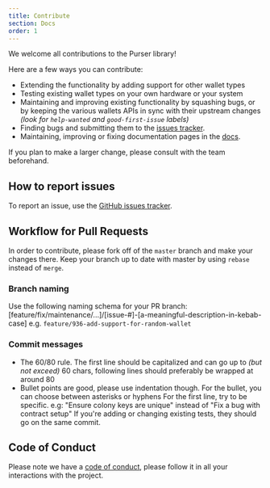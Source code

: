 ```yaml
---
title: Contribute
section: Docs
order: 1
---
```


We welcome all contributions to the Purser library!

Here are a few ways you can contribute:
- Extending the functionality by adding support for other wallet types
- Testing existing wallet types on your own hardware or your system
- Maintaining and improving existing functionality by squashing bugs, or by keeping the various wallets APIs in sync with their upstream changes _(look for `help-wanted` and `good-first-issue` labels)_
- Finding bugs and submitting them to the [issues tracker](https://github.com/JoinColony/purser/issues).
- Maintaining, improving or fixing documentation pages in the [docs](/purser/docs-overview).

If you plan to make a larger change, please consult with the team beforehand.

## How to report issues

To report an issue, use the [GitHub issues tracker](https://github.com/JoinColony/purser/issues).

## Workflow for Pull Requests

In order to contribute, please fork off of the `master` branch and make your changes there. Keep your branch up to date with master by using `rebase` instead of `merge`.

### Branch naming
Use the following naming schema for your PR branch: [feature/fix/maintenance/...]/[issue-#]-[a-meaningful-description-in-kebab-case] e.g. `feature/936-add-support-for-random-wallet`

### Commit messages
- The 60/80 rule. The first line should be capitalized and can go up to _(but not exceed)_ 60 chars, following lines should preferably be wrapped at around 80
- Bullet points are good, please use indentation though. For the bullet, you can choose between asterisks or hyphens
For the first line, try to be specific. e.g: "Ensure colony keys are unique" instead of "Fix a bug with contract setup"
If you're adding or changing existing tests, they should go on the same commit.

## Code of Conduct
Please note we have a [code of conduct](https://github.com/JoinColony/purser/blob/master/.github/CODE_OF_CONDUCT.md), please follow it in all your interactions with the project.
